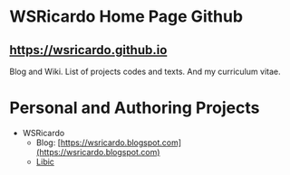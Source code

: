 # WSRicardo Home Page Github
## https://wsricardo.github.io

Blog and Wiki. List of projects codes and texts. 
And my curriculum vitae.

# Personal and Authoring Projects

* WSRicardo
	- Blog: [https://wsricardo.blogspot.com](https://wsricardo.blogspot.com)
	- [Libic](https://github.com/wsricardo/libic-data)

